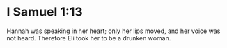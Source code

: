# I Samuel 1:13

Hannah was speaking in her heart; only her lips moved, and her voice was not heard. Therefore Eli took her to be a drunken woman.
